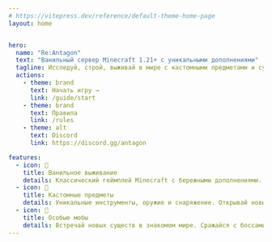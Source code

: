 ```yaml
---
# https://vitepress.dev/reference/default-theme-home-page
layout: home


hero:
  name: "Re:Antagon"
  text: "Ванильный сервер Minecraft 1.21+ с уникальными дополнениями"
  tagline: Исследуй, строй, выживай в мире с кастомными предметами и существами
  actions:
    - theme: brand
      text: Начать игру →
      link: /guide/start
    - theme: brand
      text: Правила
      link: /rules
    - theme: alt
      text: Discord
      link: https://discord.gg/antagon

features:
  - icon: 🏰
    title: Ванильное выживание
    details: Классический геймплей Minecraft с бережными дополнениями. Никаких телепортов и лишних команд — только хардкорное выживание
  - icon: 🎒
    title: Кастомные предметы
    details: Уникальные инструменты, оружие и снаряжение. Открывай новые механики и улучшай свой арсенал
  - icon: 👾
    title: Особые мобы
    details: Встречай новых существ в знакомом мире. Сражайся с боссами и получай редкие награды
---
```


